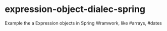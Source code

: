 # expression-object-dialec-spring

Example the a Expression objects in Spring Wramwork, like #arrays, #dates
